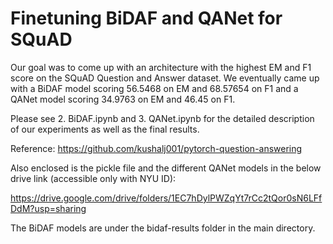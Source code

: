 # Finetuning BiDAF and QANet for SQuAD 
Our goal was to come up with an architecture with the highest EM and F1 score on the SQuAD Question and Answer dataset. We eventually came up with a BiDAF model scoring 56.5468 on EM and 68.57654 on F1 and a QANet model scoring 34.9763 on EM and 46.45 on F1.

Please see 2. BiDAF.ipynb and 3. QANet.ipynb for the detailed description of our experiments as well as the final results.

Reference: https://github.com/kushalj001/pytorch-question-answering

Also enclosed is the pickle file and the different QANet models in the below drive link (accessible only with NYU ID):

https://drive.google.com/drive/folders/1EC7hDylPWZqYt7rCc2tQor0sN6LFfDdM?usp=sharing

The BiDAF models are under the bidaf-results folder in the main directory. 
